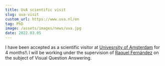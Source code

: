 ```yaml
---
title: UvA scientific visit
slug: uva-visit
custom_url: https://www.uva.nl/en
tag: PhD
image: /assets/images/news/uva.jpg
date: 2022.03.05
---
```


I have been accepted as a scientific visitor at [Univesrsity of Amsterdam](https://www.uva.nl/en) for 4 months!\\
I will be working under the supervision of [Raquel Fernández](https://staff.fnwi.uva.nl/r.fernandezrovira/) on the subject of Visual Question Answering.
